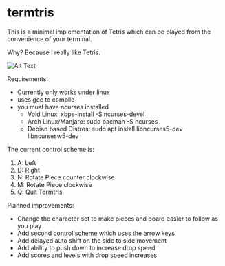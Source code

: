 # termtris

This is a minimal implementation of Tetris which can be played from the convenience of your terminal.

Why? Because I really like Tetris.

![Alt Text](https://cdn.discordapp.com/attachments/665849154186248202/935680885414572122/termtris_cropped.gif)

Requirements:

- Currently only works under linux
- uses gcc to compile
- you must have ncurses installed
  - Void Linux: xbps-install -S ncurses-devel
  - Arch Linux/Manjaro: sudo pacman -S ncurses
  - Debian based Distros: sudo apt install libncurses5-dev libncursesw5-dev

The current control scheme is:

1. A: Left
2. D: Right
3. N: Rotate Piece counter clockwise
4. M: Rotate Piece clockwise
5. Q: Quit Termtris

Planned improvements:

- Change the character set to make pieces and board easier to follow as you play
- Add second control scheme which uses the arrow keys
- Add delayed auto shift on the side to side movement
- Add ability to push down to increase drop speed
- Add scores and levels with drop speed increases
